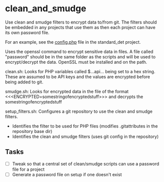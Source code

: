 # clean_and_smudge

Use clean and smudge filters to encrypt data to/from git. The filters should be embedded in any projects that use them as then each project can have its own password file.

For an example, see the [config.php](https://github.research.its.qmul.ac.uk/aaw393/standard_det/blob/master/config.php) file in the standard_det project.

Uses the openssl command to encrypt sensitive data in files. A file called "password" should be in the same folder as the scripts and will be used to encrypt/decrypt the data. OpenSSL must be installed and on the path.

clean.sh:
Looks for PHP variables called $...api... being set to a hex string. These are assumed to be API keys and the values are encrypted before being added to git.

smudge.sh:
Looks for encrypted data in the file of the format <<<ENCRYPTED=somestringofencryptedstuff>>> and decrypts the somestringofencryptedstuff

setup_filters.sh:
Configures a git repository to use the clean and smudge filters.
* Identifies the filter to be used for PHP files (modifies .gitattributes in the repository base dir)
* Identifies the clean and smudge filters (uses git config in the repository)

## Tasks
- [ ] Tweak so that a central set of clean/smudge scripts can use a password file for a project
- [ ] Generate a password file on setup if one doesn't exist
